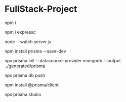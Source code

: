 # FullStack-Project

npm i <!-- Instalar o node -->

npm i expressc <!-- Instalar o Express -->

node --watch server.js <!-- Inicar o Servidor -->

npm install prisma --save-dev <!-- Instalar o Prisma -->

npx prisma init --datasource-provider mongodb --output ../generated/prisma <!-- Inicar o Prisma -->

npx prisma db push <!-- Subir o script do DB -->

npm install @prisma/client <!-- Instalar o Prisma -->

npx prisma studio <!-- Rodar o Prisma Studio -->

